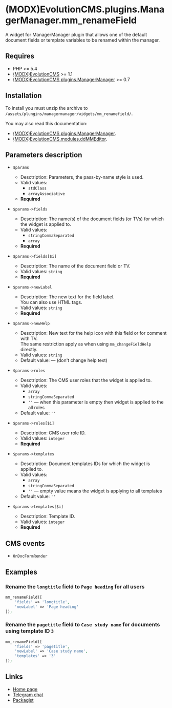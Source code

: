 # (MODX)EvolutionCMS.plugins.ManagerManager.mm_renameField

A widget for ManagerManager plugin that allows one of the default document fields or template variables to be renamed within the manager.


## Requires

* PHP >= 5.4
* [(MODX)EvolutionCMS](https://github.com/evolution-cms/evolution) >= 1.1
* [(MODX)EvolutionCMS.plugins.ManagerManager](https://code.divandesign.biz/modx/managermanager) >= 0.7


## Installation

To install you must unzip the archive to `/assets/plungins/managermanager/widgets/mm_renamefield/`.


You may also read this documentation:
* [(MODX)EvolutionCMS.plugins.ManagerManager](https://code.divandesign.biz/modx/managermanager).
* [(MODX)EvolutionCMS.modules.ddMMEditor](https://code.divandesign.biz/modx/ddmmeditor).


## Parameters description

* `$params`
	* Desctription: Parameters, the pass-by-name style is used.
	* Valid values:
		* `stdClass`
		* `arrayAssociative`
	* **Required**
	
* `$params->fields`
	* Desctription: The name(s) of the document fields (or TVs) for which the widget is applied to.
	* Valid values:
		* `stringCommaSeparated`
		* `array`
	* **Required**
	
* `$params->fields[$i]`
	* Desctription: The name of the document field or TV.
	* Valid values: `string`
	* **Required**
	
* `$params->newLabel`
	* Desctription: The new text for the field label.  
		You can also use HTML tags.
	* Valid values: `string`
	* **Required**
	
* `$params->newHelp`
	* Desctription: New text for the help icon with this field or for comment with TV.  
		The same restriction apply as when using `mm_changeFieldHelp` directly.
	* Valid values: `string`
	* Default value: — (don't change help text)
	
* `$params->roles`
	* Desctription: The CMS user roles that the widget is applied to.
	* Valid values:
		* `array`
		* `stringCommaSeparated`
		* `''` — when this parameter is empty then widget is applied to the all roles
	* Default value: `''`
	
* `$params->roles[$i]`
	* Desctription: CMS user role ID.
	* Valid values: `integer`
	* **Required**
	
* `$params->templates`
	* Desctription: Document templates IDs for which the widget is applied to.
	* Valid values:
		* `array`
		* `stringCommaSeparated`
		* `''` — empty value means the widget is applying to all templates
	* Default value: `''`
	
* `$params->templates[$i]`
	* Desctription: Template ID.
	* Valid values: `integer`
	* **Required**


## CMS events

* `OnDocFormRender`


## Examples


### Rename the `longtitle` field to `Page heading` for all users

```php
mm_renameField([
	'fields' => 'longtitle',
	'newLabel' => 'Page heading'
]);
```


### Rename the `pagetitle` field to `Case study name` for documents using template ID `3`

```php
mm_renameField([
	'fields' => 'pagetitle',
	'newLabel' => 'Case study name',
	'templates' => '3'
]);
```


## Links

* [Home page](https://code.divandesign.biz/modx/mm_renamefield)
* [Telegram chat](https://t.me/dd_code)
* [Packagist](https://packagist.org/packages/dd/evolutioncms-plugins-managermanager-mm_renamefield)


<link rel="stylesheet" type="text/css" href="https://DivanDesign.ru/assets/files/ddMarkdown.css" />